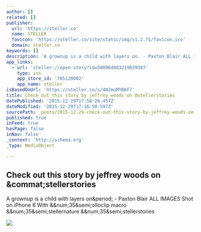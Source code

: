 ```yaml
---
author: []
related: []
publisher:
  url: 'https://steller.co'
  name: STELLER
  favicon: 'https://steller.co/site/static/img/v1.2.71/favicon.ico'
  domain: steller.co
keywords: []
description: 'A grownup is a child with layers on. - Paxton Blair ALL IMAGES Shot on iPhone 6 With &#35;olloclip macro &#35;stellernature &#35;stellerstories'
app_links:
  - url: 'steller://open-story?id=500964083219039387'
    type: ios
    app_store_id: '785128002'
    app_name: steller
isBasedOnUrl: 'https://steller.co/s/4NJmuMYB6F7'
title: Check out this story by jeffrey woods on @stellerstories
datePublished: '2015-12-29T17:58:26.457Z'
dateModified: '2015-12-29T17:16:50.597Z'
sourcePath: _posts/2015-12-29-check-out-this-story-by-jeffrey-woods-on-stellerstories.md
published: true
inFeed: true
hasPage: false
inNav: false
_context: 'http://schema.org'
_type: MediaObject

---
```

<article style=""><h1>Check out this story by jeffrey woods on &amp;commat;stellerstories</h1><p>A grownup is a child with layers on&amp;period; - Paxton Blair ALL IMAGES Shot on iPhone 6 With &amp;&amp;num;35&amp;semi;olloclip macro &amp;&amp;num;35&amp;semi;stellernature &amp;&amp;num;35&amp;semi;stellerstories</p><img src="https://steller.co/stories/500964083219039387/cover?size=640x960" /></article>